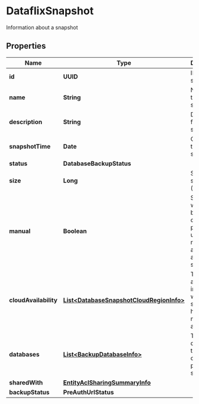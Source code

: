

# DataflixSnapshot

Information about a snapshot

## Properties

Name | Type | Description | Notes
------------ | ------------- | ------------- | -------------
**id** | **UUID** | ID of the snapshot |  [optional]
**name** | **String** | Name of the snapshot |  [optional]
**description** | **String** | Description for the snapshot |  [optional]
**snapshotTime** | **Date** | Capture time of the snapshot |  [optional]
**status** | **DatabaseBackupStatus** |  |  [optional]
**size** | **Long** | Size of this snapshot (in bytes) |  [optional]
**manual** | **Boolean** | Specifies whether the backup is captured as per manual user request or as per the automated schedule |  [optional]
**cloudAvailability** | [**List&lt;DatabaseSnapshotCloudRegionInfo&gt;**](DatabaseSnapshotCloudRegionInfo.md) | The cloud and region information where this snapshot has been made available at |  [optional]
**databases** | [**List&lt;BackupDatabaseInfo&gt;**](BackupDatabaseInfo.md) | The databases that are captured as part of this snapshot |  [optional]
**sharedWith** | [**EntityAclSharingSummaryInfo**](EntityAclSharingSummaryInfo.md) |  |  [optional]
**backupStatus** | **PreAuthUrlStatus** |  |  [optional]



